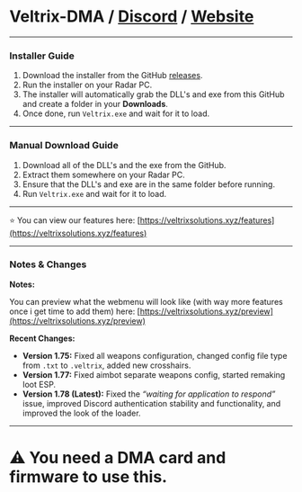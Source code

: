 # Veltrix-DMA / [Discord](https://discord.gg/yup8JR5M5A) / [Website](https://veltrixsolutions.xyz/)

---

### Installer Guide

1. Download the installer from the GitHub [releases](https://github.com/bluuuzs/veltrix-dma/releases/tag/Installer).  
2. Run the installer on your Radar PC.  
3. The installer will automatically grab the DLL's and exe from this GitHub and create a folder in your **Downloads**.  
4. Once done, run `Veltrix.exe` and wait for it to load.  

---

### Manual Download Guide

1. Download all of the DLL's and the exe from the GitHub.  
2. Extract them somewhere on your Radar PC.  
3. Ensure that the DLL's and exe are in the same folder before running.  
4. Run `Veltrix.exe` and wait for it to load.  

---

 ⭐ You can view our features here: [https://veltrixsolutions.xyz/features](https://veltrixsolutions.xyz/features)

---

### Notes & Changes

**Notes:**

You can preview what the webmenu will look like (with way more features once i get time to add them) here: [https://veltrixsolutions.xyz/preview](https://veltrixsolutions.xyz/preview)

**Recent Changes:**

- **Version 1.75:** Fixed all weapons configuration, changed config file type from `.txt` to `.veltrix`, added new crosshairs.  
- **Version 1.77:** Fixed aimbot separate weapons config, started remaking loot ESP.  
- **Version 1.78 (Latest):** Fixed the *“waiting for application to respond”* issue, improved Discord authentication stability and functionality, and improved the look of the loader.  

---

# ⚠️ You need a DMA card and firmware to use this.
